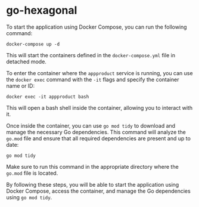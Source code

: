 # go-hexagonal
To start the application using Docker Compose, you can run the following command:
```
docker-compose up -d
```
This will start the containers defined in the `docker-compose.yml` file in detached mode.

To enter the container where the `appproduct` service is running, you can use the `docker exec` command with the `-it` flags and specify the container name or ID:
```
docker exec -it appproduct bash
```
This will open a bash shell inside the container, allowing you to interact with it.

Once inside the container, you can use `go mod tidy` to download and manage the necessary Go dependencies. This command will analyze the `go.mod` file and ensure that all required dependencies are present and up to date:
```
go mod tidy
```
Make sure to run this command in the appropriate directory where the `go.mod` file is located.

By following these steps, you will be able to start the application using Docker Compose, access the container, and manage the Go dependencies using `go mod tidy`.


